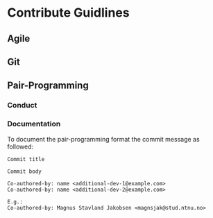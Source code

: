 # Contribute Guidlines

## Agile

## Git

## Pair-Programming

### Conduct

### Documentation

To document the pair-programming format the commit message as followed:
```
Commit title

Commit body

Co-authored-by: name <additional-dev-1@example.com>
Co-authored-by: name <additional-dev-2@example.com>

E.g.:
Co-authored-by: Magnus Stavland Jakobsen <magnsjak@stud.ntnu.no>
```